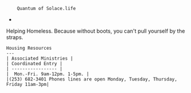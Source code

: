 		Quantum of Solace.life
-
Helping Homeless. Because without boots, you can't pull yourself by the straps.


	Housing Resources
	---
	| Associated Ministries |
	| Coordinated Entry |
	| ----------------- |
	|  Mon.-Fri. 9am-12pm. 1-5pm. |	
  	|(253) 682-3401 Phones lines are open Monday, Tuesday, Thursday, Friday 11am-3pm|
